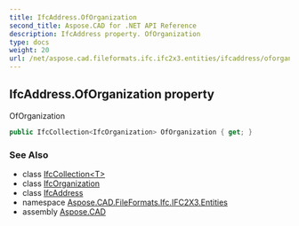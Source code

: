 ```yaml
---
title: IfcAddress.OfOrganization
second_title: Aspose.CAD for .NET API Reference
description: IfcAddress property. OfOrganization
type: docs
weight: 20
url: /net/aspose.cad.fileformats.ifc.ifc2x3.entities/ifcaddress/oforganization/
---
```

## IfcAddress.OfOrganization property

OfOrganization

```csharp
public IfcCollection<IfcOrganization> OfOrganization { get; }
```

### See Also

* class [IfcCollection&lt;T&gt;](../../../aspose.cad.fileformats.ifc/ifccollection-1/)
* class [IfcOrganization](../../ifcorganization/)
* class [IfcAddress](../)
* namespace [Aspose.CAD.FileFormats.Ifc.IFC2X3.Entities](../../ifcaddress/)
* assembly [Aspose.CAD](../../../)


